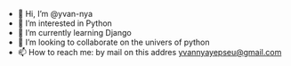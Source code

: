 - 👋 Hi, I’m @yvan-nya
- 👀 I’m interested  in  Python
- 🌱 I’m currently learning Django
- 💞️ I’m looking to collaborate on the univers of python
- 📫 How to reach me: by mail on this addres yvannyayepseu@gmail.com

<!---
yvan-nya/yvan-nya is a ✨ special ✨ repository because its `README.md` (this file) appears on your GitHub profile.
You can click the Preview link to take a look at your changes.
--->
